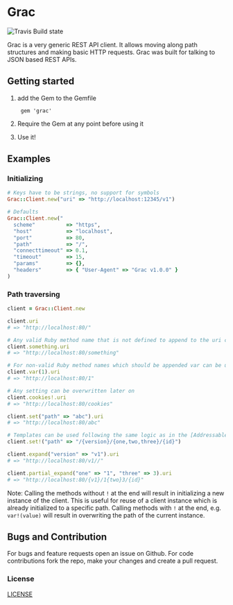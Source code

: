 # Grac

![Travis Build state](https://api.travis-ci.org/Barzahlen/grac.svg)

Grac is a very generic REST API client.
It allows moving along path structures and making basic HTTP requests.
Grac was built for talking to JSON based REST APIs.

## Getting started

1. add the Gem to the Gemfile

        gem 'grac'

2. Require the Gem at any point before using it
3. Use it!

## Examples

### Initializing
```ruby
# Keys have to be strings, no support for symbols
Grac::Client.new("uri" => "http://localhost:12345/v1")

# Defaults
Grac::Client.new("
  scheme"          => "https",
  "host"           => "localhost",
  "port"           => 80,
  "path"           => "/",
  "connecttimeout" => 0.1,
  "timeout"        => 15,
  "params"         => {},
  "headers"        => { "User-Agent" => "Grac v1.0.0" }
)
```

### Path traversing
```ruby
client = Grac::Client.new

client.uri
# => "http://localhost:80/"

# Any valid Ruby method name that is not defined to append to the uri can be used
client.something.uri
# => "http://localhost:80/something"

# For non-valid Ruby method names which should be appended var can be used, e.g. numbers
client.var(1).uri
# => "http://localhost:80/1"

# Any setting can be overwritten later on
client.cookies!.uri
# => "http://localhost:80/cookies"

client.set("path" => "abc").uri
# => "http://localhost:80/abc"

# Templates can be used following the same logic as in the [Addressable](https://github.com/sporkmonger/addressable) gem
client.set!("path" => "/{version}/{one,two,three}/{id}")

client.expand("version" => "v1").uri
# => "http://localhost:80/v1//"

client.partial_expand("one" => "1", "three" => 3).uri
# => "http://localhost:80/{v1}/1{two}3/{id}"
```

Note:
Calling the methods without `!` at the end will result in initializing a new instance of the client.
This is useful for reuse of a client instance which is already initialized to a specific path.
Calling methods with `!` at the end, e.g. `var!(value)` will result in overwriting the path of the
current instance.


## Bugs and Contribution
For bugs and feature requests open an issue on Github. For code contributions fork the repo, make your changes and create a pull request.

### License
[LICENSE](LICENSE)
